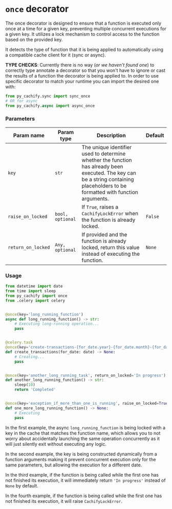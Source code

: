 # `once` decorator

The once decorator is designed to ensure that a function is executed only once at a time for a given key, 
preventing multiple concurrent executions for a given key. It utilizes a lock mechanism to control access to the 
function based on the provided key.

It detects the type of function that it is being applied to automatically using a compatible cache client for it (sync or async).

__TYPE CHECKS__: Currently there is no way (*or we haven't found one*) to correctly type annotate a decorator so that you won't have to ignore or cast
the results of a function the decorator is being applied to. In order to use specific decorator to match
your runtime you can import the desired one with:
```python
from py_cachify.sync import sync_once
# OR for async
from py_cachify.async import async_once

```

### Parameters

| Param name         | Param type       | Description                                                                                                                                                                      | Default |
|--------------------|------------------|----------------------------------------------------------------------------------------------------------------------------------------------------------------------------------|---------|
| `key`              | `str`            | The unique identifier used to determine whether the function has already been executed. The key can be a string containing placeholders to be formatted with function arguments. |         |
| `raise_on_locked`  | `bool, optional` | If `True`, raises a `CachifyLockError` when the function is already locked.                                                                                                      | `False` |
| `return_on_locked` | `Any, optional`  | If provided and the function is already locked, return this value instead of executing the function.                                                                             | `None`  |


### Usage

```python
from datetime import date
from time import sleep
from py_cachify import once
from .celery import celery


@once(key='long_running_function')
async def long_running_function() -> str:
    # Executing long-running operation...
    pass


@celery.task
@once(key='create-transactions-{for_date.year}-{for_date.month}-{for_date.day}')
def create_transactions(for_date: date) -> None:
    # Creating...
    pass


@once(key='another_long_running_task', return_on_locked='In progress')
def another_long_running_function() -> str:
    sleep(10)
    return 'Completed'


@once(key='exception_if_more_than_one_is_running', raise_on_locked=True)
def one_more_long_running_function() -> None:
    # Executing
    pass
```

In the first example, the async `long_running_function` is being locked with a key in the cache that matches the function name, 
which allows you to not worry about accidentally launching the same operation concurrently as it will just silently exit without executing any logic. 

In the second example, the key is being constructed dynamically from a function 
arguments making it prevent concurrent execution only for the same parameters, but allowing the execution for a different date.

In the third example, if the function is being called while the first one has not finished its execution, 
it will immediately return `'In progress'` instead of `None` by default.

In the fourth example, if the function is being called while the first one has not finished its execution, 
it will raise `CachifyLockError`.
